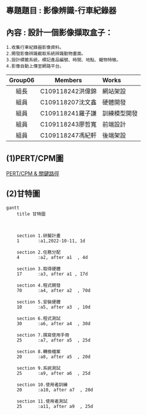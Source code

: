 
## 專題題目 : 影像辨識-行車紀錄器
## 內容 : 設計一個影像擷取盒子：
    1.收集行車紀錄器影像資料。
    2.開發影像辨識截取系統辨識動物畫面。
    3.設計標籤系統，標記產品編號、時間、地點、寵物特徵。
    4.影像自動上傳至網路平台。


|Group06|Members|Works|
|:----:|:----:|:-----|
|組長|C109118242洪偉錦|網站架設|
|組員|C109118207沈文鑫|硬體開發|
|組員|C109118241羅子謙|訓練模型開發|
|組員|C109118243廖哲寬|前端設計|
|組員|C109118247馮紀軒|後端架設|


**(1)PERT/CPM圖**
---
[PERT/CPM & 關鍵路徑](https://hackmd.io/@yZCXZfgkR6KLKmm3MN-Stg/PERT)




**(2)甘特圖**
---
```mermaid
gantt
    title 甘特圖

    

    section 1.研擬計畫
    1       :a1,2022-10-11, 1d
   
    section 2.任務分配
    4       :a2, after a1  , 4d
    
    section 3.取得硬體
    17      :a3, after a1 , 17d
    
    section 4.程式開發
    70      :a4, after a2  , 70d
    
    section 5.安裝硬體
    10      :a5, after a3  , 10d
    
    section 6.程式測試
    30      :a6, after a4  , 30d
    
    section 7.撰寫使用手冊
    25      :a7, after a5  , 25d
    
    section 8.轉換檔案
    20      :a8, after a5  , 20d
    
    section 9.系統測試
    25      :a9, after a6  , 25d
    
    section 10.使用者訓練
    20      :a10, after a7  , 20d
    
    section 11.使用者測試
    25      :a11, after a9  , 25d
